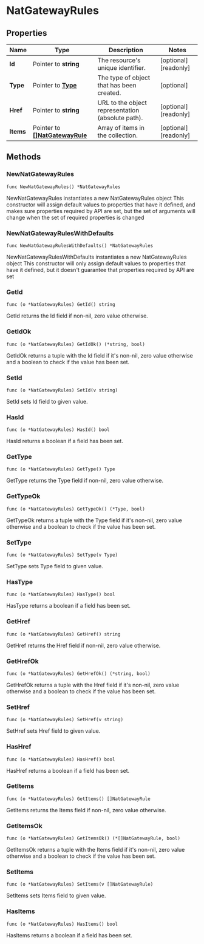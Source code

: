 # NatGatewayRules

## Properties

|Name | Type | Description | Notes|
|------------ | ------------- | ------------- | -------------|
|**Id** | Pointer to **string** | The resource&#39;s unique identifier. | [optional] [readonly] |
|**Type** | Pointer to [**Type**](Type.md) | The type of object that has been created. | [optional] |
|**Href** | Pointer to **string** | URL to the object representation (absolute path). | [optional] [readonly] |
|**Items** | Pointer to [**[]NatGatewayRule**](NatGatewayRule.md) | Array of items in the collection. | [optional] [readonly] |

## Methods

### NewNatGatewayRules

`func NewNatGatewayRules() *NatGatewayRules`

NewNatGatewayRules instantiates a new NatGatewayRules object
This constructor will assign default values to properties that have it defined,
and makes sure properties required by API are set, but the set of arguments
will change when the set of required properties is changed

### NewNatGatewayRulesWithDefaults

`func NewNatGatewayRulesWithDefaults() *NatGatewayRules`

NewNatGatewayRulesWithDefaults instantiates a new NatGatewayRules object
This constructor will only assign default values to properties that have it defined,
but it doesn't guarantee that properties required by API are set

### GetId

`func (o *NatGatewayRules) GetId() string`

GetId returns the Id field if non-nil, zero value otherwise.

### GetIdOk

`func (o *NatGatewayRules) GetIdOk() (*string, bool)`

GetIdOk returns a tuple with the Id field if it's non-nil, zero value otherwise
and a boolean to check if the value has been set.

### SetId

`func (o *NatGatewayRules) SetId(v string)`

SetId sets Id field to given value.

### HasId

`func (o *NatGatewayRules) HasId() bool`

HasId returns a boolean if a field has been set.

### GetType

`func (o *NatGatewayRules) GetType() Type`

GetType returns the Type field if non-nil, zero value otherwise.

### GetTypeOk

`func (o *NatGatewayRules) GetTypeOk() (*Type, bool)`

GetTypeOk returns a tuple with the Type field if it's non-nil, zero value otherwise
and a boolean to check if the value has been set.

### SetType

`func (o *NatGatewayRules) SetType(v Type)`

SetType sets Type field to given value.

### HasType

`func (o *NatGatewayRules) HasType() bool`

HasType returns a boolean if a field has been set.

### GetHref

`func (o *NatGatewayRules) GetHref() string`

GetHref returns the Href field if non-nil, zero value otherwise.

### GetHrefOk

`func (o *NatGatewayRules) GetHrefOk() (*string, bool)`

GetHrefOk returns a tuple with the Href field if it's non-nil, zero value otherwise
and a boolean to check if the value has been set.

### SetHref

`func (o *NatGatewayRules) SetHref(v string)`

SetHref sets Href field to given value.

### HasHref

`func (o *NatGatewayRules) HasHref() bool`

HasHref returns a boolean if a field has been set.

### GetItems

`func (o *NatGatewayRules) GetItems() []NatGatewayRule`

GetItems returns the Items field if non-nil, zero value otherwise.

### GetItemsOk

`func (o *NatGatewayRules) GetItemsOk() (*[]NatGatewayRule, bool)`

GetItemsOk returns a tuple with the Items field if it's non-nil, zero value otherwise
and a boolean to check if the value has been set.

### SetItems

`func (o *NatGatewayRules) SetItems(v []NatGatewayRule)`

SetItems sets Items field to given value.

### HasItems

`func (o *NatGatewayRules) HasItems() bool`

HasItems returns a boolean if a field has been set.


